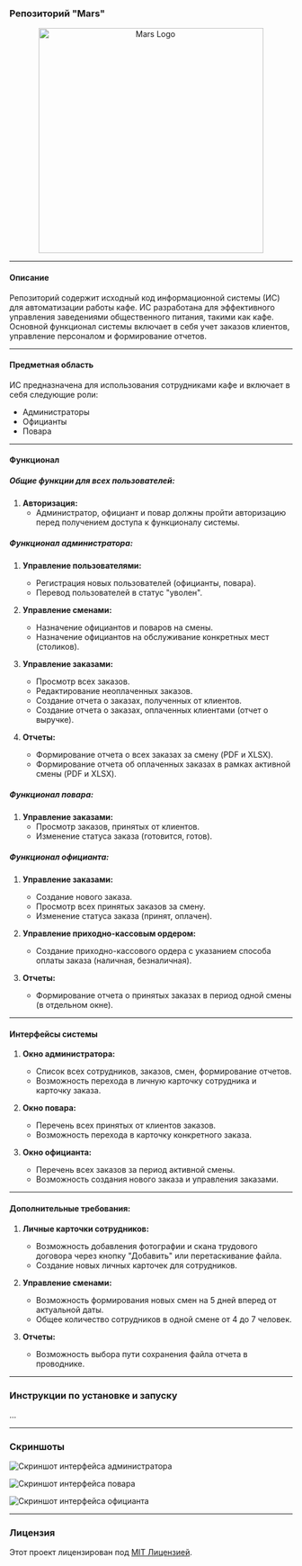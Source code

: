 ### Репозиторий "Mars"

<p align="center">
  <img src="https://github.com/FeerSSQ/Mars/assets/114866823/03bb583f-2f10-4af4-bad9-a2e058b91052" alt="Mars Logo" width="400">
</p>



---

#### Описание

Репозиторий содержит исходный код информационной системы (ИС) для автоматизации работы кафе. ИС разработана для эффективного управления заведениями общественного питания, такими как кафе. Основной функционал системы включает в себя учет заказов клиентов, управление персоналом и формирование отчетов.

---

#### Предметная область

ИС предназначена для использования сотрудниками кафе и включает в себя следующие роли:

- Администраторы
- Официанты
- Повара

---

#### Функционал

##### Общие функции для всех пользователей:

1. **Авторизация:**
   - Администратор, официант и повар должны пройти авторизацию перед получением доступа к функционалу системы.

##### Функционал администратора:

1. **Управление пользователями:**
   - Регистрация новых пользователей (официанты, повара).
   - Перевод пользователей в статус "уволен".

2. **Управление сменами:**
   - Назначение официантов и поваров на смены.
   - Назначение официантов на обслуживание конкретных мест (столиков).

3. **Управление заказами:**
   - Просмотр всех заказов.
   - Редактирование неоплаченных заказов.
   - Создание отчета о заказах, полученных от клиентов.
   - Создание отчета о заказах, оплаченных клиентами (отчет о выручке).

4. **Отчеты:**
   - Формирование отчета о всех заказах за смену (PDF и XLSX).
   - Формирование отчета об оплаченных заказах в рамках активной смены (PDF и XLSX).

##### Функционал повара:

1. **Управление заказами:**
   - Просмотр заказов, принятых от клиентов.
   - Изменение статуса заказа (готовится, готов).

##### Функционал официанта:

1. **Управление заказами:**
   - Создание нового заказа.
   - Просмотр всех принятых заказов за смену.
   - Изменение статуса заказа (принят, оплачен).

2. **Управление приходно-кассовым ордером:**
   - Создание приходно-кассового ордера с указанием способа оплаты заказа (наличная, безналичная).

3. **Отчеты:**
   - Формирование отчета о принятых заказах в период одной смены (в отдельном окне).

---

#### Интерфейсы системы

1. **Окно администратора:**
   - Список всех сотрудников, заказов, смен, формирование отчетов.
   - Возможность перехода в личную карточку сотрудника и карточку заказа.

2. **Окно повара:**
   - Перечень всех принятых от клиентов заказов.
   - Возможность перехода в карточку конкретного заказа.

3. **Окно официанта:**
   - Перечень всех заказов за период активной смены.
   - Возможность создания нового заказа и управления заказами.

---

#### Дополнительные требования:

1. **Личные карточки сотрудников:**
   - Возможность добавления фотографии и скана трудового договора через кнопку "Добавить" или перетаскивание файла.
   - Создание новых личных карточек для сотрудников.

2. **Управление сменами:**
   - Возможность формирования новых смен на 5 дней вперед от актуальной даты.
   - Общее количество сотрудников в одной смене от 4 до 7 человек.

3. **Отчеты:**
   - Возможность выбора пути сохранения файла отчета в проводнике.

---

### Инструкции по установке и запуску

...

---

### Скриншоты

![Скриншот интерфейса администратора](screenshots/admin_interface.png)

![Скриншот интерфейса повара](screenshots/chef_interface.png)

![Скриншот интерфейса официанта](screenshots/waiter_interface.png)

---

### Лицензия

Этот проект лицензирован под [MIT Лицензией](LICENSE).
